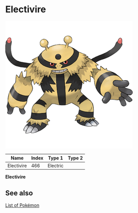 # Electivire


![Electivire](images/466.png)

| **Name** | **Index** | **Type 1** | **Type 2** |
|----|----|----|----|
| Electivire | 466 | Electric  |  |

**Electivire** 

## See also

[List of Pokémon](../pokemon.md)
